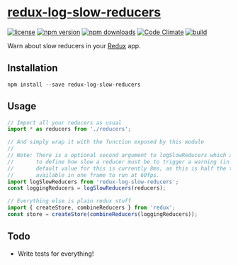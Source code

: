 [redux-log-slow-reducers][]
===========================

[![license](https://img.shields.io/npm/l/redux-log-slow-reducers.svg?style=flat-square)](https://www.npmjs.com/package/redux-log-slow-reducers)
[![npm version](https://img.shields.io/npm/v/redux-log-slow-reducers.svg?style=flat-square)](https://www.npmjs.com/package/redux-log-slow-reducers)
[![npm downloads](https://img.shields.io/npm/dm/redux-log-slow-reducers.svg?style=flat-square)](https://www.npmjs.com/package/redux-log-slow-reducers)
[![Code Climate](https://codeclimate.com/github/michaelcontento/redux-log-slow-reducers/badges/gpa.svg)](https://codeclimate.com/github/michaelcontento/redux-log-slow-reducers)
[![build](https://travis-ci.org/michaelcontento/redux-log-slow-reducers.svg)](https://travis-ci.org/michaelcontento/redux-log-slow-reducers)

Warn about slow reducers in your [Redux][] app.

## Installation

    npm install --save redux-log-slow-reducers

## Usage

```js
// Import all your reducers as usual
import * as reducers from './reducers';

// And simply wrap it with the function exposed by this module
//
// Note: There is a optional second argument to logSlowReducers which allows you
//       to define how slow a reducer must be to trigger a warning (in ms). The
//       default value for this is currently 8ms, as this is half the time
//       available in one frame to run at 60fps.
import logSlowReducers from 'redux-log-slow-reducers';
const loggingReducers = logSlowReducers(reducers);

// Everything else is plain redux stuff
import { createStore, combineReducers } from 'redux';
const store = createStore(combineReducers(loggingReducers));
```

## Todo

- Write tests for everything!

  [Redux]: https://github.com/gaearon/redux
  [redux-log-slow-reducers]: https://github.com/michaelcontento/redux-log-slow-reducers
  [react-native]: https://facebook.github.io/react-native/
  [NetInfo]: https://facebook.github.io/react-native/docs/netinfo.html#content
